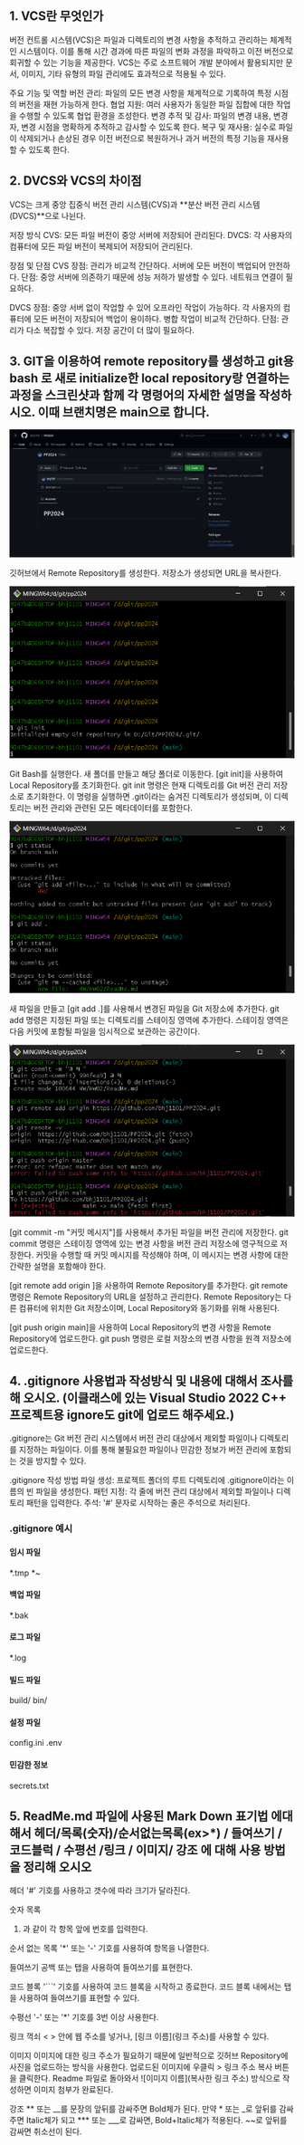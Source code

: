 ## 1. VCS란 무엇인가

버전 컨트롤 시스템(VCS)은 파일과 디렉토리의 변경 사항을 추적하고 관리하는 체계적인 시스템이다. 이를 통해 시간 경과에 따른 파일의 변화 과정을 파악하고 이전 버전으로 회귀할 수 있는 기능을 제공한다. VCS는 주로 소프트웨어 개발 분야에서 활용되지만 문서, 이미지, 기타 유형의 파일 관리에도 효과적으로 적용될 수 있다.

주요 기능 및 역할
버전 관리: 파일의 모든 변경 사항을 체계적으로 기록하여 특정 시점의 버전을 재현 가능하게 한다.
협업 지원: 여러 사용자가 동일한 파일 집합에 대한 작업을 수행할 수 있도록 협업 환경을 조성한다.
변경 추적 및 감사: 파일의 변경 내용, 변경자, 변경 시점을 명확하게 추적하고 감사할 수 있도록 한다.
복구 및 재사용: 실수로 파일이 삭제되거나 손상된 경우 이전 버전으로 복원하거나 과거 버전의 특정 기능을 재사용할 수 있도록 한다.

## 2. DVCS와 VCS의 차이점

VCS는 크게 중앙 집중식 버전 관리 시스템(CVS)과 **분산 버전 관리 시스템(DVCS)**으로 나뉜다.

저장 방식
CVS: 모든 파일 버전이 중앙 서버에 저장되어 관리된다.
DVCS: 각 사용자의 컴퓨터에 모든 파일 버전이 복제되어 저장되어 관리된다.

장점 및 단점
CVS
장점:
관리가 비교적 간단하다.
서버에 모든 버전이 백업되어 안전하다.
단점:
중앙 서버에 의존하기 때문에 성능 저하가 발생할 수 있다.
네트워크 연결이 필요하다.

DVCS
장점:
중앙 서버 없이 작업할 수 있어 오프라인 작업이 가능하다.
각 사용자의 컴퓨터에 모든 버전이 저장되어 백업이 용이하다.
병합 작업이 비교적 간단하다.
단점:
관리가 다소 복잡할 수 있다.
저장 공간이 더 많이 필요하다.

## 3. GIT을 이용하여 remote repository를 생성하고 git용 bash 로 새로 initialize한 local repository랑 연결하는 과정을 스크린샷과 함께 각 명령어의 자세한 설명을 작성하시오. 이때 브랜치명은 main으로 합니다.

![001](https://github.com/bhj1101/PP2024/blob/main/HW/HW02/IMG/001.png)

깃허브에서 Remote Repository를 생성한다. 저장소가 생성되면 URL을 복사한다.

![002](https://github.com/bhj1101/PP2024/blob/main/HW/HW02/IMG/002.png)

Git Bash를 실행한다. 새 폴더를 만들고 해당 폴더로 이동한다.
[git init]을 사용하여 Local Repository를 초기화한다.
git init 명령은 현재 디렉토리를 Git 버전 관리 저장소로 초기화한다. 
이 명령을 실행하면 .git이라는 숨겨진 디렉토리가 생성되며, 이 디렉토리는 버전 관리와 관련된 모든 메타데이터를 포함한다.

![003](https://github.com/bhj1101/PP2024/blob/main/HW/HW02/IMG/003.png)

새 파일을 만들고 [git add .]를 사용해서 변경된 파일을 Git 저장소에 추가한다.
git add 명령은 지정된 파일 또는 디렉토리를 스테이징 영역에 추가한다. 
스테이징 영역은 다음 커밋에 포함될 파일을 임시적으로 보관하는 공간이다.

![004](https://github.com/bhj1101/PP2024/blob/main/HW/HW02/IMG/004.png)

[git commit -m "커밋 메시지"]를 사용해서 추가된 파일을 버전 관리에 저장한다.
git commit 명령은 스테이징 영역에 있는 변경 사항을 버전 관리 저장소에 영구적으로 저장한다. 
커밋을 수행할 때 커밋 메시지를 작성해야 하며, 이 메시지는 변경 사항에 대한 간략한 설명을 포함해야 한다.

[git remote add origin <URL>]을 사용하여 Remote Repository를 추가한다.
git remote 명령은 Remote Repository의 URL을 설정하고 관리한다. 
Remote Repository는 다른 컴퓨터에 위치한 Git 저장소이며, Local Repository와 동기화를 위해 사용된다.

[git push origin main]을 사용하여 Local Repository의 변경 사항을 Remote Repository에 업로드한다.
git push 명령은 로컬 저장소의 변경 사항을 원격 저장소에 업로드한다.

## 4. .gitignore 사용법과 작성방식 및 내용에 대해서 조사를 해 오시오. (이클래스에 있는 Visual Studio 2022 C++ 프로젝트용 ignore도 git에 업로드 해주세요.)

.gitignore는 Git 버전 관리 시스템에서 버전 관리 대상에서 제외할 파일이나 디렉토리를 지정하는 파일이다. 이를 통해 불필요한 파일이나 민감한 정보가 버전 관리에 포함되는 것을 방지할 수 있다.

.gitignore 작성 방법
파일 생성: 프로젝트 폴더의 루트 디렉토리에 .gitignore이라는 이름의 빈 파일을 생성한다.
패턴 지정: 각 줄에 버전 관리 대상에서 제외할 파일이나 디렉토리 패턴을 입력한다.
주석: '#' 문자로 시작하는 줄은 주석으로 처리된다.

### .gitignore 예시

#### 임시 파일
*.tmp
*~

#### 백업 파일
*.bak

#### 로그 파일
*.log

#### 빌드 파일
build/
bin/

#### 설정 파일
config.ini
.env

#### 민감한 정보
secrets.txt


## 5. ReadMe.md 파일에 사용된 Mark Down 표기법 에대해서 헤더/목록(숫자)/순서없는목록(ex>*) / 들여쓰기 / 코드블럭 / 수평선 /링크 / 이미지/ 강조 에 대해 사용 방법을 정리해 오시오

헤더
'#' 기호를 사용하고 갯수에 따라 크기가 달라진다.

숫자 목록
1. 과 같이 각 항목 앞에 번호를 입력한다.

순서 없는 목록
'*' 또는 '-' 기호를 사용하여 항목을 나열한다.

들여쓰기
공백 또는 탭을 사용하여 들여쓰기를 표현한다.

코드 블록
'```' 기호를 사용하여 코드 블록을 시작하고 종료한다. 코드 블록 내에서는 탭을 사용하여 들여쓰기를 표현할 수 있다.

수평선
'-' 또는 '*' 기호를 3번 이상 사용한다.

링크
꺽쇠 < > 안에 웹 주소를 넣거나, [링크 이름](링크 주소)를 사용할 수 있다.

이미지
이미지에 대한 링크 주소가 필요하기 때문에 일반적으로 깃허브 Repository에 사진을 업로드하는 방식을 사용한다. 업로드된 이미지에 우클릭 > 링크 주소 복사 버튼을 클릭한다. Readme 파일로 돌아와서 ![이미지 이름](복사한 링크 주소) 방식으로 작성하면 이미지 첨부가 완료된다.

강조
** 또는 __를 문장의 앞뒤를 감싸주면 Bold체가 된다. 만약 * 또는 _로 앞뒤를 감싸주면 Italic체가 되고 *** 또는 ___로 감싸면, Bold+Italic체가 적용된다. ~~로 앞뒤를 감싸면 취소선이 된다.
